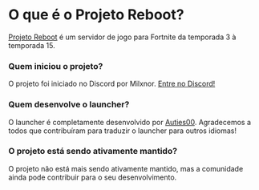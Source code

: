 # O que é o Projeto Reboot?
[Projeto Reboot](https://github.com/Milxnor/Project-Reboot-3.0) é um servidor de jogo para Fortnite da temporada 3 à temporada 15.

### Quem iniciou o projeto?
O projeto foi iniciado no Discord por Milxnor.
[Entre no Discord!](https://discord.gg/reboot)

### Quem desenvolve o launcher?
O launcher é completamente desenvolvido por [Auties00](https://github.com/Auties00/reboot_launcher). Agradecemos a todos que contribuíram para traduzir o launcher para outros idiomas!

### O projeto está sendo ativamente mantido?
O projeto não está mais sendo ativamente mantido, mas a comunidade ainda pode contribuir para o seu desenvolvimento.